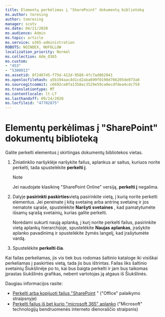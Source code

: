 ```yaml
---
title: Elementų perkėlimas į "SharePoint" dokumentų biblioteką
ms.author: toresing
author: tomresing
manager: scotv
ms.date: 04/21/2020
ms.audience: Admin
ms.topic: article
ms.service: o365-administration
ROBOTS: NOINDEX, NOFOLLOW
localization_priority: Normal
ms.collection: Adm_O365
ms.custom:
- "453"
- "5300013"
ms.assetid: 8f240745-f75d-412d-9588-4fc7ad862041
ms.openlocfilehash: a5b194aac4d1cd2aba699f0190d766205de073a8
ms.sourcegitcommit: c6692ce0fa1358ec3529e59ca0ecdfdea4cdc759
ms.translationtype: MT
ms.contentlocale: lt-LT
ms.lasthandoff: 09/14/2020
ms.locfileid: "47702875"
---
```

# <a name="move-items-in-a-sharepoint-document-library"></a>Elementų perkėlimas į "SharePoint" dokumentų biblioteką

Galite perkelti elementus į skirtingas dokumentų bibliotekos vietas.
  
1. Žiniatinklio naršyklėje naršykite failus, aplankus ar saitus, kuriuos norite perkelti, tada spustelėkite **perkelti į**.

    > [!NOTE]
    > Jei naudojate klasikinę "SharePoint Online" versiją, **perkelti į** negalima.
  
2. Dalyje **pasirinkti paskirties**vietą pasirinkite vietą, į kurią norite perkelti elementus. Jei pereinate į kitą svetainę arba antrinę svetainę ir jos nematote sąraše, spustelėkite **Naršyti svetaines** , kad pamatytumėte išsamų sąrašą svetainių, kurias galite perkelti.

    Norėdami sukurti naują aplanką, į kurį norite perkelti failus, pasirinkite vietą aplankų hierarchijoje, spustelėkite **Naujas aplankas**, įrašykite aplanko pavadinimą ir spustelėkite žymės langelį, kad įrašytumėte vardą.

3. Spustelėkite **perkelti čia**.

 Kai failas perkeliamas, jis vis tiek bus rodomas šaltinio kataloge iki visiškai perkeliamas į paskirties vietą, tada jis bus ištrintas. Failas liks šaltinio svetainių Šiukšlinėje po to, kai bus baigta perkelti ir jam bus taikomas įprastas šiukšlinės grafikas, nebent vartotojas ją atgaus iš Šiukšlinės.

Daugiau informacijos rasite:

 - [Perkelti arba kopijuoti failus "SharePoint](https://support.office.com/article/move-or-copy-files-in-sharepoint-00e2f483-4df3-46be-a861-1f5f0c1a87bc) " ("Office" palaikymo straipsnyje)
 - [Perkelti failus iš bet kurio "microsoft 365" aplanko](https://techcommunity.microsoft.com/t5/Microsoft-SharePoint-Blog/Now-move-files-anywhere-in-Office-365-SharePoint-and-OneDrive/ba-p/146973) ("Microsoft" technologijų bendruomenės interneto dienoraščio straipsnis) 